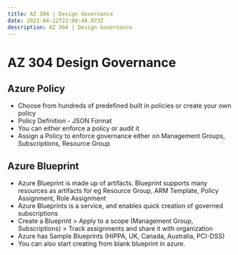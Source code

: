 ```yaml
---
title: AZ 304 | Design Governance
date: 2021-04-22T22:09:49.973Z
description: AZ 304 | Design Governance
---
```

# AZ 304 Design Governance

## Azure Policy 

- Choose from hundreds of predefined built in policies or create your own policy
- Policy Definition - JSON Format 
- You can either enforce a policy or audit it
- Assign a Policy to enforce governance either on Management Groups, Subscriptions, Resource Group 


## Azure Blueprint 

- Azure Blueprint is made up of artifacts. Blueprint supports many resources as artifacts for eg Resource Group, ARM Template, Policy Assignment, Role Assignment 
- Azure Blueprints is a service, and enables quick creation of governed subscriptions 
- Create a Blueprint > Apply to a scope (Management Group, Subscriptions) > Track assignments and share it with organization
- Azure has Sample Blueprints (HIPPA, UK, Canada, Australia, PCI-DSS)
- You can also start creating from blank blueprint in azure.